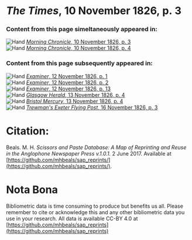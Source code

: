 # *The Times*, 10 November 1826, p. 3  
  
### Content from this page simeltaneously appeared in:  
![Hand](http://scissorsandpaste.net/wp-content/uploads/2017/06/smallhandpointer.png) [*Morning Chronicle*, 10 November 1826, p. 3](https://mhbeals.github.io/sap_html/Morning-Chronicle/Morning-Chronicle-10-November-1826-p-3)  
![Hand](http://scissorsandpaste.net/wp-content/uploads/2017/06/smallhandpointer.png) [*Morning Chronicle*, 10 November 1826, p. 4](https://mhbeals.github.io/sap_html/Morning-Chronicle/Morning-Chronicle-10-November-1826-p-4)  
  
### Content from this page subsequently appeared in:  
![Hand](http://scissorsandpaste.net/wp-content/uploads/2017/06/smallhandpointer.png) [*Examiner*, 12 November 1826, p. 1](https://mhbeals.github.io/sap_html/Examiner/Examiner-12-November-1826-p-1)  
![Hand](http://scissorsandpaste.net/wp-content/uploads/2017/06/smallhandpointer.png) [*Examiner*, 12 November 1826, p. 2](https://mhbeals.github.io/sap_html/Examiner/Examiner-12-November-1826-p-2)  
![Hand](http://scissorsandpaste.net/wp-content/uploads/2017/06/smallhandpointer.png) [*Examiner*, 12 November 1826, p. 13](https://mhbeals.github.io/sap_html/Examiner/Examiner-12-November-1826-p-13)  
![Hand](http://scissorsandpaste.net/wp-content/uploads/2017/06/smallhandpointer.png) [*Glasgow Herald*, 13 November 1826, p. 4](https://mhbeals.github.io/sap_html/Glasgow-Herald/Glasgow-Herald-13-November-1826-p-4)  
![Hand](http://scissorsandpaste.net/wp-content/uploads/2017/06/smallhandpointer.png) [*Bristol Mercury*, 13 November 1826, p. 4](https://mhbeals.github.io/sap_html/Bristol-Mercury/Bristol-Mercury-13-November-1826-p-4)  
![Hand](http://scissorsandpaste.net/wp-content/uploads/2017/06/smallhandpointer.png) [*Trewman's Exeter Flying Post*, 16 November 1826, p. 3](https://mhbeals.github.io/sap_html/Trewman's-Exeter-Flying-Post/Trewman's-Exeter-Flying-Post-16-November-1826-p-3)  


# Citation: 

Beals. M. H. *Scissors and Paste Database: A Map of Reprinting and Reuse in the Anglophone Newspaper Press v.1.0.1.* 2 June 2017. Available at [https://github.com/mhbeals/sap_reprints/](https://github.com/mhbeals/sap_reprints/). 

# Nota Bona

Bibliometric data is time consuming to produce but benefits us all. Please remember to cite or acknowledge this and any other bibliometric data you use in your research. All data is available CC-BY 4.0 at [https://github.com/mhbeals/sap_reprints](https://github.com/mhbeals/sap_reprints)